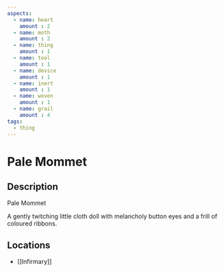 ```yaml
---
aspects: 
  - name: heart
    amount : 2
  - name: moth
    amount : 2
  - name: thing
    amount : 1
  - name: tool
    amount : 1
  - name: device
    amount : 1
  - name: inert
    amount : 1
  - name: woven
    amount : 1
  - name: grail
    amount : 4
tags:
  - thing
---
```


# Pale Mommet

## Description
Pale Mommet

A gently twitching little cloth doll with melancholy button eyes and a frill of coloured ribbons.
## Locations
- [[Infirmary]]